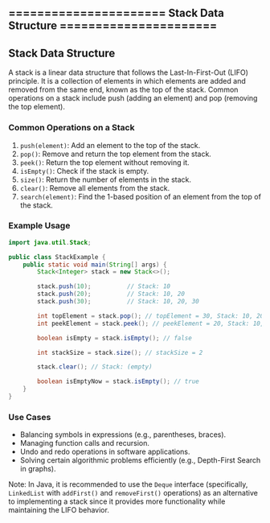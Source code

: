 ====================== Stack Data Structure ======================
---

## Stack Data Structure

A stack is a linear data structure that follows the Last-In-First-Out (LIFO) principle. It is a collection of elements in which elements are added and removed from the same end, known as the top of the stack. Common operations on a stack include push (adding an element) and pop (removing the top element).

### Common Operations on a Stack

1. `push(element)`: Add an element to the top of the stack.
2. `pop()`: Remove and return the top element from the stack.
3. `peek()`: Return the top element without removing it.
4. `isEmpty()`: Check if the stack is empty.
5. `size()`: Return the number of elements in the stack.
6. `clear()`: Remove all elements from the stack.
7. `search(element)`: Find the 1-based position of an element from the top of the stack.

### Example Usage

```java
import java.util.Stack;

public class StackExample {
    public static void main(String[] args) {
        Stack<Integer> stack = new Stack<>();

        stack.push(10);          // Stack: 10
        stack.push(20);          // Stack: 10, 20
        stack.push(30);          // Stack: 10, 20, 30

        int topElement = stack.pop(); // topElement = 30, Stack: 10, 20
        int peekElement = stack.peek(); // peekElement = 20, Stack: 10, 20

        boolean isEmpty = stack.isEmpty(); // false

        int stackSize = stack.size(); // stackSize = 2

        stack.clear(); // Stack: (empty)

        boolean isEmptyNow = stack.isEmpty(); // true
    }
}
```

### Use Cases

- Balancing symbols in expressions (e.g., parentheses, braces).
- Managing function calls and recursion.
- Undo and redo operations in software applications.
- Solving certain algorithmic problems efficiently (e.g., Depth-First Search in graphs).

Note: In Java, it is recommended to use the `Deque` interface (specifically, `LinkedList` with `addFirst()` and `removeFirst()` operations) as an alternative to implementing a stack since it provides more functionality while maintaining the LIFO behavior.
